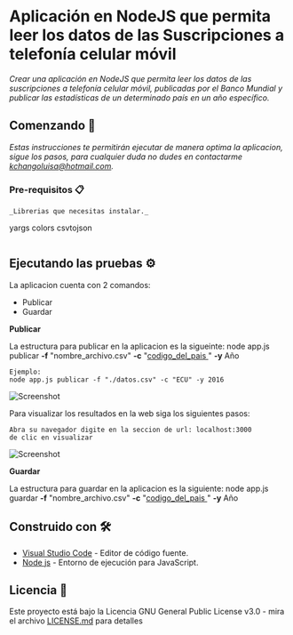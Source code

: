# Aplicación en NodeJS que permita leer los datos de las Suscripciones a telefonía celular móvil

_Crear una aplicación en NodeJS que permita leer los datos de las suscripciones a telefonía celular móvil, publicadas por el Banco
Mundial y publicar las estadísticas de un determinado país en un año específico._

## Comenzando 🚀

_Estas instrucciones te permitirán ejecutar de manera optima la aplicacion, sigue los pasos, para cualquier duda no dudes en contactarme kchangoluisa@hotmail.com._

### Pre-requisitos 📋


```
_Librerias que necesitas instalar._

```
yargs
colors
csvtojson
```

```

## Ejecutando las pruebas ⚙️

La aplicacion cuenta con 2 comandos:
* Publicar
* Guardar

**Publicar**

La estructura para publicar en la aplicacion es la sigueinte:
node app.js publicar **-f** "nombre_archivo.csv" **-c** "[codigo_del_pais ](https://laendercode.net/es/3-letter-list.html)" **-y** Año

```
Ejemplo:
node app.js publicar -f "./datos.csv" -c "ECU" -y 2016  
```
  ![Screenshot](im_readme/consola.gif)
  
Para visualizar los resultados en la web siga los siguientes pasos:
```
Abra su navegador digite en la seccion de url: localhost:3000
de clic en visualizar
```
 ![Screenshot](im_readme/web.gif)


**Guardar**

La estructura para guardar en la aplicacion es la siguiente:
node app.js guardar **-f** "nombre_archivo.csv" **-c** "[codigo_del_pais ](https://laendercode.net/es/3-letter-list.html)" **-y** Año 




## Construido con 🛠️

* [Visual Studio Code](https://code.visualstudio.com/) - Editor de código fuente.
* [Node js](https://nodejs.org/es/) - Entorno de ejecución para JavaScript.


## Licencia 📄

Este proyecto está bajo la Licencia GNU General Public License v3.0 - mira el archivo [LICENSE.md](LICENSE) para detalles
